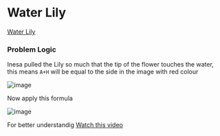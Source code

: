 # Water Lily
[Water Lily](https://codeforces.com/problemset/problem/1199/B)

### Problem Logic
Inesa pulled the Lily so much that the tip of the flower touches the water, this means `A+H` will be equal to the side in the image with red colour

![image](https://github.com/user-attachments/assets/9c4a9a7e-7d48-4235-8616-b9643a22b907)

Now apply this formula

![image](https://github.com/user-attachments/assets/81a9687f-11f0-40cc-a5d7-75a9193e06ca)

For better understandig [Watch this video](https://www.youtube.com/watch?v=RZKxwnHGhm0)
